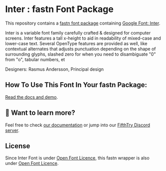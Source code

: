 # Inter : fastn Font Package

This repository contains a [fastn font package](https://fastn.com/featured/fonts/) containing [Google Font: 
Inter](https://fonts.google.com/specimen/Inter/about).

Inter is a variable font family carefully crafted & designed for computer screens.
Inter features a tall x-height to aid in readability of mixed-case and lower-case
text. Several OpenType features are provided as well, like contextual alternates 
that adjusts punctuation depending on the shape of surrounding glyphs, slashed 
zero for when you need to disambiguate "0" from "o", tabular numbers, et

Designers: Rasmus Andersson, Principal design

## How To Use This Font In Your fastn Package:

[Read the docs and demo](https://inter-font.fifthtry.site/).


## 👀 Want to learn more?

Feel free to check [our documentation](https://fastn.io/) or jump into our 
[FifthTry Discord server](https://discord.gg/bucrdvptYd).

## License

Since Inter Font is under [Open Font Licence](https://fonts.google.com/specimen/Inter/about), this fastn wrapper is also
under [Open Font Licence](LICENSE).





